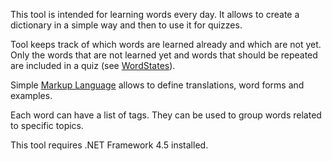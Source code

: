 This tool is intended for learning words every day.
It allows to create a dictionary in a simple way and then to use it for quizzes.

Tool keeps track of which words are learned already and which are not yet.
Only the words that are not learned yet and words that should be repeated are included in a quiz (see [WordStates](https://github.com/yu-kopylov/cramtool/wiki/Word-States)).

Simple [Markup Language](https://github.com/yu-kopylov/cramtool/wiki/Markup-Language) allows to define translations, word forms and examples.

Each word can have a list of tags. They can be used to group words related to specific topics.

This tool requires .NET Framework 4.5 installed.
